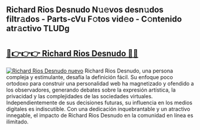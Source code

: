 ## Richard Rios Desnudo N𝚞𝚎vos desn𝚞dos filtr𝚊dos - Parts-cVu F𝚘tos vid𝚎o - C𝚘ntenido atr𝚊ctivo TLUDg

# <h2><a href="http://mbdtrg.tromn.icu/?c=Richard+Rios+Desnudo">🔗👉👉👉 Richard Rios Desnudo 🔗🔗</a></h2>

[![Richard Rios Desnudo nuevo](https://i.imgur.com/pEAQMta.gif)](http://mbdtrg.tromn.icu/?c=Richard+Rios+Desnudo)
Richard Rios Desnudo, una persona compleja y estimulante, desafía la definición fácil. Su enfoque poco ortodoxo para construir una personalidad web ha magnetizado y ofendido a los observadores, generando debates sobre la expresión artística, la privacidad y las complejidades de las sociedades virtuales. Independientemente de sus decisiones futuras, su influencia en los medios digitales es indiscutible. Con una dedicación inquebrantable y un atractivo innegable, el impacto de Richard Rios Desnudo en la comunidad en línea es ilimitado.
